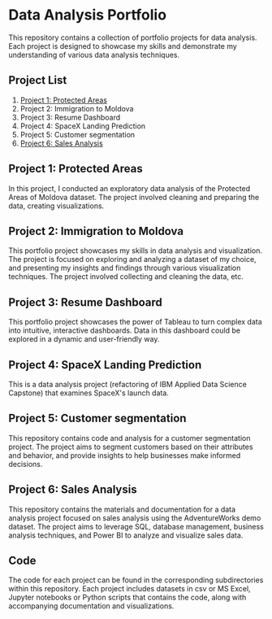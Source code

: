 # Data Analysis Portfolio

This repository contains a collection of portfolio projects for data analysis. Each project is designed to showcase my skills and demonstrate my understanding of various data analysis techniques.

## Project List

1. [Project 1: Protected Areas](#protected-areas)
2. Project 2: Immigration to Moldova
3. Project 3: Resume Dashboard
4. Project 4: SpaceX Landing Prediction
5. Project 5: Customer segmentation
6. [Project 6: Sales Analysis](#sales-analysis)

## Project 1: Protected Areas

In this project, I conducted an exploratory data analysis of the Protected Areas of Moldova dataset. The project involved cleaning and preparing the data, creating visualizations. 

## Project 2: Immigration to Moldova

This portfolio project showcases my skills in data analysis and visualization. The project is focused on exploring and analyzing a dataset of my choice, and presenting my insights and findings through various visualization techniques. The project involved collecting and cleaning the data, etc.


## Project 3: Resume Dashboard

This portfolio project showcases the power of Tableau to turn complex data into intuitive, interactive dashboards. Data in this dashboard could be explored in a dynamic and user-friendly way.

## Project 4: SpaceX Landing Prediction

This is a data analysis project (refactoring of IBM Applied Data Science Capstone) that examines SpaceX's launch data.

## Project 5: Customer segmentation

This repository contains code and analysis for a customer segmentation project. The project aims to segment customers based on their attributes and behavior, and provide insights to help businesses make informed decisions.

## Project 6: Sales Analysis

This repository contains the materials and documentation for a data analysis project focused on sales analysis using the AdventureWorks demo dataset. The project aims to leverage SQL, database management, business analysis techniques, and Power BI to analyze and visualize sales data.

## Code

The code for each project can be found in the corresponding subdirectories within this repository. Each project includes datasets in csv or MS Excel, Jupyter notebooks or Python scripts that contains the code, along with accompanying documentation and visualizations.

